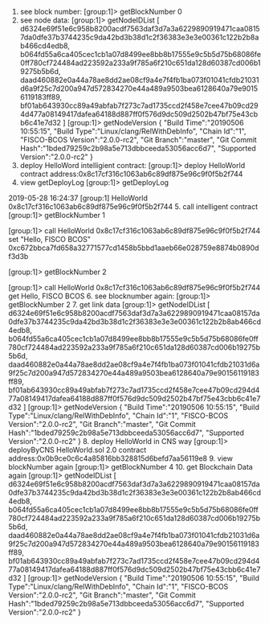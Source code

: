 1. see block number:
[group:1]> getBlockNumber
0
2. see node data:
[group:1]> getNodeIDList
[
    d6324e69f51e6c958b8200acdf7563daf3d7a3a6229890919471caa08157da0dfe37b3744235c9da42bd3b38d1c2f36383e3e3e00361c122b2b8ab466cd4edb8,
    b064fd55a6ca405cec1cb1a07d8499ee8bb8b17555e9c5b5d75b68086fe0ff780cf724484ad223592a233a9f785a6f210c651da128d60387cd006b19275b5b6d,
    daad460882e0a44a78ae8dd2ae08cf9a4e7f4fb1ba073f01041cfdb21031d6a9f25c7d200a947d572834270e44a489a9503bea6128640a79e90156119183ff89,
    bf01ab643930cc89a49abfab7f273c7ad1735ccd2f458e7cee47b09cd294d477a08149417dafea64188d887ff0f576d9dc509d2502b47bf75e43cbb6c41e7d32
]
[group:1]> getNodeVersion
{
    "Build Time":"20190506 10:55:15",
    "Build Type":"Linux/clang/RelWithDebInfo",
    "Chain Id":"1",
    "FISCO-BCOS Version":"2.0.0-rc2",
    "Git Branch":"master",
    "Git Commit Hash":"1bded79259c2b98a5e713dbbceeda53056acc6d7",
    "Supported Version":"2.0.0-rc2"
}
3. deploy HelloWord intelligient contract:
[group:1]> deploy HelloWorld
contract address:0x8c17cf316c1063ab6c89df875e96c9f0f5b2f744
4. view getDeployLog
[group:1]> getDeployLog

2019-05-28 16:24:37  [group:1]  HelloWorld            0x8c17cf316c1063ab6c89df875e96c9f0f5b2f744
5. call intelligent contract
[group:1]> getBlockNumber
1

[group:1]> call HelloWorld 0x8c17cf316c1063ab6c89df875e96c9f0f5b2f744 set "Hello, FISCO BCOS"
0xc672bbca7fd658a32771577cd1458b5bbd1aaeb66e028759e8874b0890df3d3b

[group:1]> getBlockNumber
2

[group:1]> call HelloWorld 0x8c17cf316c1063ab6c89df875e96c9f0f5b2f744 get
Hello, FISCO BCOS
6. see blocknumber again:
[group:1]> getBlockNumber
2
7. get link data
[group:1]> getNodeIDList
[
    d6324e69f51e6c958b8200acdf7563daf3d7a3a6229890919471caa08157da0dfe37b3744235c9da42bd3b38d1c2f36383e3e3e00361c122b2b8ab466cd4edb8,
    b064fd55a6ca405cec1cb1a07d8499ee8bb8b17555e9c5b5d75b68086fe0ff780cf724484ad223592a233a9f785a6f210c651da128d60387cd006b19275b5b6d,
    daad460882e0a44a78ae8dd2ae08cf9a4e7f4fb1ba073f01041cfdb21031d6a9f25c7d200a947d572834270e44a489a9503bea6128640a79e90156119183ff89,
    bf01ab643930cc89a49abfab7f273c7ad1735ccd2f458e7cee47b09cd294d477a08149417dafea64188d887ff0f576d9dc509d2502b47bf75e43cbb6c41e7d32
]
[group:1]> getNodeVersion
{
    "Build Time":"20190506 10:55:15",
    "Build Type":"Linux/clang/RelWithDebInfo",
    "Chain Id":"1",
    "FISCO-BCOS Version":"2.0.0-rc2",
    "Git Branch":"master",
    "Git Commit Hash":"1bded79259c2b98a5e713dbbceeda53056acc6d7",
    "Supported Version":"2.0.0-rc2"
}
8. deploy HelloWorld in CNS way
[group:1]> deployByCNS HelloWorld.sol 2.0
contract address:0x0b9ce0c6c4a85816bb328815d6befd7aa56119e8
9. view blockNumber again
[group:1]> getBlockNumber
4
10. get Blockchain Data again
[group:1]> getNodeIDList
[
    d6324e69f51e6c958b8200acdf7563daf3d7a3a6229890919471caa08157da0dfe37b3744235c9da42bd3b38d1c2f36383e3e3e00361c122b2b8ab466cd4edb8,
    b064fd55a6ca405cec1cb1a07d8499ee8bb8b17555e9c5b5d75b68086fe0ff780cf724484ad223592a233a9f785a6f210c651da128d60387cd006b19275b5b6d,
    daad460882e0a44a78ae8dd2ae08cf9a4e7f4fb1ba073f01041cfdb21031d6a9f25c7d200a947d572834270e44a489a9503bea6128640a79e90156119183ff89,
    bf01ab643930cc89a49abfab7f273c7ad1735ccd2f458e7cee47b09cd294d477a08149417dafea64188d887ff0f576d9dc509d2502b47bf75e43cbb6c41e7d32
]
[group:1]> getNodeVersion
{
    "Build Time":"20190506 10:55:15",
    "Build Type":"Linux/clang/RelWithDebInfo",
    "Chain Id":"1",
    "FISCO-BCOS Version":"2.0.0-rc2",
    "Git Branch":"master",
    "Git Commit Hash":"1bded79259c2b98a5e713dbbceeda53056acc6d7",
    "Supported Version":"2.0.0-rc2"
}

